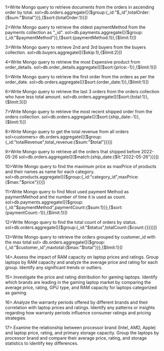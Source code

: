 1>Write Mongo query to retrieve documents from the orders in ascending order by total.
sol>db.orders.aggregate([{$group:{_id:"$_id",totalOrder:{$sum:"$total"}}},{$sort:{totalOrder:1}}])

2>Write Mongo query to retrieve the oldest paymentMethod from the payments collection as "_id".
sol>db.payments.aggregate([{$group:{_id:"$paymentMethod"}},{$sort:{paymentMethod:1}},{$limit:1}])

3>Write Mongo query to retrieve 2nd and 3rd buyers from the buyers collection.
sol>db.buyers.aggregate([{$skip:1},{$limit:2}])

4>Write Mongo query to retrieve the most Expensive product from order_details.
sol>db.order_details.aggregate([{$sort:{price:-1}},{$limit:1}])

5>Write Mongo query to retrieve the first order from the orders as per the order_date.
sol>db.orders.aggregate([{$sort:{order_date:1}},{$limit:1}])

6>Write Mongo query to retrieve the last 3 orders from the orders collection who have less total amount.
sol>db.orders.aggregate([{$sort:{total:1}},{$limit:3}])

7>Write Mongo query to retrieve the most recent shipped order from the orders collection.
sol>db.orders.aggregate([{$sort:{ship_date:-1}},{$limit:1}])

8>Write Mongo query to get the total revenue from all orders
sol>customers> db.orders.aggregate([{$group:{_id:"totalRevenue",total_revenue:{$sum:"$total"}}}])

9>Write Mongo query to retrieve all the orders that shipped before 2022-05-26
sol>db.orders.aggregate([{$match:{ship_date:{$lt:"2022-05-26"}}}])

10>Write Mongo query to find the maximum price as maxPrice of products and their names as name for each category.
sol>db.products.aggregate([{$group:{_id:"category_id",maxPrice:{$max:"$price"}}}])

11>Write Mongo query to find Most used payment Method as paymentMethod and the number of time it is used as count.
sol>db.payments.aggregate([{$group:{_id:"$paymentMethod",paymentCount:{$sum:1}}},{$sort:{paymentCount:-1}},{$limit:1}])

12>Write Mongo query to find the total count of orders by status.
sol>db.orders.aggregate([{$group:{_id:"$status",totalCount:{$count:{}}}}])

13>Write Mongo query to retrieve the orders grouped by customer_id with the max total
sol> db.orders.aggregate([{$group:{_id:"$customer_id",maxtotal:{$max:"$total"}}},{$limit:1}])

14>.Assess the impact of RAM capacity on laptop prices and ratings. Group laptops by RAM capacity and analyze the average price and rating for each group. Identify any significant trends or outliers.

15>.Investigate the price and rating distribution for gaming laptops. Identify which brands are leading in the gaming laptop market by comparing the average price, rating, GPU type, and RAM capacity for laptops categorized as gaming.

16>.Analyze the warranty periods offered by different brands and their correlation with laptop prices and ratings. Identify any patterns or insights regarding how warranty periods influence consumer ratings and pricing strategies.

17>.Examine the relationship between processor brand (Intel, AMD, Apple) and laptop price, rating, and primary storage capacity. Group the laptops by processor brand and compare their average price, rating, and storage statistics to identify key differences.